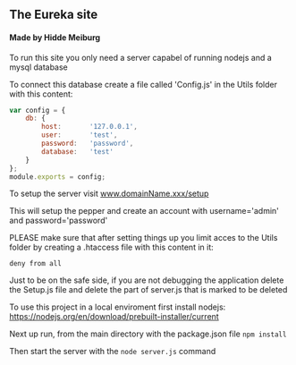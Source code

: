 ## The Eureka site 
#### Made by Hidde Meiburg 

To run this site you only need a server capabel of running nodejs and a mysql database

To connect this database create a file called 'Config.js' in the Utils folder with this content:

```js
var config = {
    db: {
        host:       '127.0.0.1',
        user:       'test',
        password:   'password',
        database:   'test'
    }
};
module.exports = config;
```

To setup the server visit www.domainName.xxx/setup

This will setup the pepper and create an account with username='admin' and password='password'

PLEASE make sure that after setting things up you limit acces to the Utils folder by creating a .htaccess file with this content in it:

```
deny from all
```

Just to be on the safe side, if you are not debugging the application delete the Setup.js file and delete the part of server.js that is marked to be deleted


To use this project in a local enviroment first install nodejs: https://nodejs.org/en/download/prebuilt-installer/current

Next up run, from the main directory with the package.json file `npm install`

Then start the server with the `node server.js` command